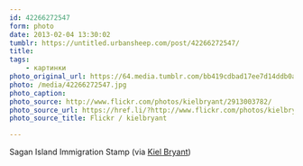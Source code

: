 ```yaml
---
id: 42266272547
form: photo
date: 2013-02-04 13:30:02
tumblr: https://untitled.urbansheep.com/post/42266272547/
title:
tags:
    - картинки
photo_original_url: https://64.media.tumblr.com/bb419cdbad17ee7d14ddb0a0b88be8e5/tumblr_ky27282iPU1qz4wzio1_r1_1280.jpg
photo: /media/42266272547.jpg
photo_caption: 
photo_source: http://www.flickr.com/photos/kielbryant/2913003782/
photo_source_url: https://href.li/?http://www.flickr.com/photos/kielbryant/2913003782/
photo_source_title: Flickr / kielbryant

---
```


<p>Sagan Island Immigration Stamp (via <a href="http://www.flickr.com/photos/kielbryant/2913003782/">Kiel Bryant</a>)</p>
